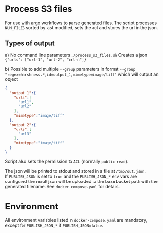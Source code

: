 # Process S3 files

For use with argo workflows to parse generated files. The script processes `NUM_FILES` sorted by last modified, sets the acl and stores the url in the json.

## Types of output 

a) No command line parameters `./process_s3_files.sh` Creates a json `{"urls": ["url-1", "url-2", "url-n"]}`

b) Possible to add multiple `--group` parameters in format `--group "regex=harshness.*,id=output_1,mimetype=image/tiff"`
which will output an object 
```json
{
  "output_1":{
    "urls":[
      "url1",
      "url2"
    ],
    "mimetype":"image/tiff"
  },
  "output_2":{
    "urls":[
      "url3"
    ],
    "mimetype":"image/tiff"
  }
}
```

Script also sets the permission to `ACL` (normally `public-read`).  

The json will be printed to stdout and stored in a file at `/tmp/out.json`.  
If `PUBLISH_JSON` is set to `true` and the `PUBLISH_JSON_*` env vars are configured the result json will be uploaded to the base bucket path with the generated filename. See `docker-compose.yaml` for details.

# Environment

All environment variables listed in `docker-compose.yaml` are mandatory, except for `PUBLISH_JSON_*` if `PUBLISH_JSON=false`.
